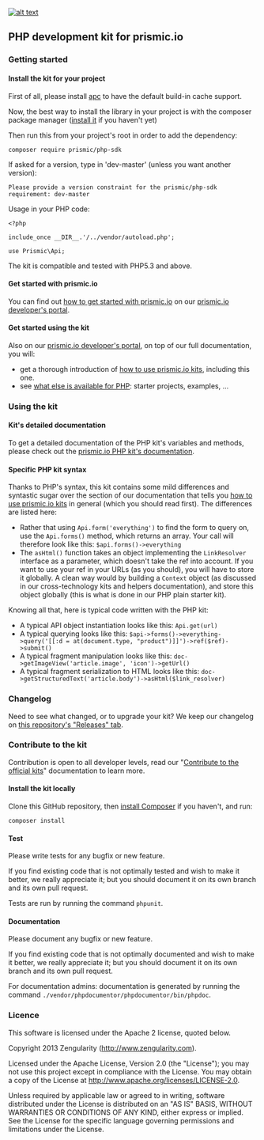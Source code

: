 [![alt text](https://travis-ci.org/prismicio/php-kit.png?branch=master "Travis build")](https://travis-ci.org/prismicio/php-kit)

## PHP development kit for prismic.io

### Getting started

#### Install the kit for your project

First of all, please install [apc](http://www.php.net/manual/en/ref.apc.php) to have the default build-in cache support.

Now, the best way to install the library in your project is with the composer package manager ([install it](https://getcomposer.org/doc/00-intro.md) if you haven't yet)

Then run this from your project's root in order to add the dependency:

```
composer require prismic/php-sdk
```

If asked for a version, type in 'dev-master' (unless you want another version):

```
Please provide a version constraint for the prismic/php-sdk requirement: dev-master
```

Usage in your PHP code:

```
<?php

include_once __DIR__.'/../vendor/autoload.php';

use Prismic\Api;

```

The kit is compatible and tested with PHP5.3 and above.

#### Get started with prismic.io

You can find out [how to get started with prismic.io](https://developers.prismic.io/documentation/UjBaQsuvzdIHvE4D/getting-started) on our [prismic.io developer's portal](https://developers.prismic.io/).

#### Get started using the kit

Also on our [prismic.io developer's portal](https://developers.prismic.io/), on top of our full documentation, you will:
 * get a thorough introduction of [how to use prismic.io kits](https://developers.prismic.io/documentation/UjBe8bGIJ3EKtgBZ/api-documentation#kits-and-helpers), including this one.
 * see [what else is available for PHP](https://developers.prismic.io/technologies/UjBh98uvzeMJvE4q/php): starter projects, examples, ...

### Using the kit

#### Kit's detailed documentation

To get a detailed documentation of the PHP kit's variables and methods, please check out the [prismic.io PHP kit's documentation](http://prismicio.github.io/php-kit/).

#### Specific PHP kit syntax

Thanks to PHP's syntax, this kit contains some mild differences and syntastic sugar over the section of our documentation that tells you [how to use prismic.io kits](https://developers.prismic.io/documentation/UjBe8bGIJ3EKtgBZ/api-documentation#kits-and-helpers) in general (which you should read first). The differences are listed here:

 * Rather that using `Api.form('everything')` to find the form to query on, use the `Api.forms()` method, which returns an array. Your call will therefore look like this: `$api.forms()->everything`
 * The `asHtml()` function takes an object implementing the `LinkResolver` interface as a parameter, which doesn't take the ref into account. If you want to use your ref in your URLs (as you should), you will have to store it globally. A clean way would by building a `Context` object (as discussed in our cross-technology kits and helpers documentation), and store this object globally (this is what is done in our PHP plain starter kit).

Knowing all that, here is typical code written with the PHP kit:

 * A typical API object instantiation looks like this: `Api.get(url)`
 * A typical querying looks like this: `$api->forms()->everything->query('[[:d = at(document.type, "product")]]')->ref($ref)->submit()`
 * A typical fragment manipulation looks like this: `doc->getImageView('article.image', 'icon')->getUrl()`
 * A typical fragment serialization to HTML looks like this: `doc->getStructuredText('article.body')->asHtml($link_resolver)`

### Changelog

Need to see what changed, or to upgrade your kit? We keep our changelog on [this repository's "Releases" tab](https://github.com/prismicio/php-kit/releases).

### Contribute to the kit

Contribution is open to all developer levels, read our "[Contribute to the official kits](https://developers.prismic.io/documentation/UszOeAEAANUlwFpp/contribute-to-the-official-kits)" documentation to learn more.

#### Install the kit locally

Clone this GitHub repository, then [install Composer](https://getcomposer.org/doc/00-intro.md) if you haven't, and run:

```
composer install
```

#### Test

Please write tests for any bugfix or new feature.

If you find existing code that is not optimally tested and wish to make it better, we really appreciate it; but you should document it on its own branch and its own pull request.

Tests are run by running the command `phpunit`.

#### Documentation

Please document any bugfix or new feature.

If you find existing code that is not optimally documented and wish to make it better, we really appreciate it; but you should document it on its own branch and its own pull request.

For documentation admins: documentation is generated by running the command `./vendor/phpdocumentor/phpdocumentor/bin/phpdoc`.

### Licence

This software is licensed under the Apache 2 license, quoted below.

Copyright 2013 Zengularity (http://www.zengularity.com).

Licensed under the Apache License, Version 2.0 (the "License"); you may not use this project except in compliance with the License. You may obtain a copy of the License at http://www.apache.org/licenses/LICENSE-2.0.

Unless required by applicable law or agreed to in writing, software distributed under the License is distributed on an "AS IS" BASIS, WITHOUT WARRANTIES OR CONDITIONS OF ANY KIND, either express or implied. See the License for the specific language governing permissions and limitations under the License.
